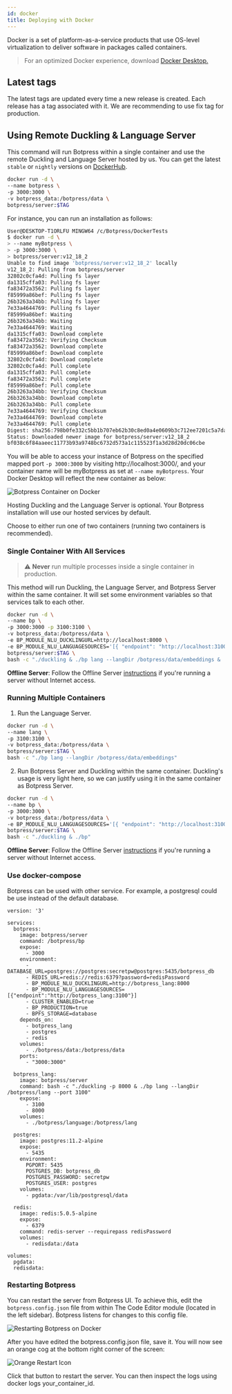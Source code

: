 ```yaml
---
id: docker
title: Deploying with Docker
---
```


Docker is a set of platform-as-a-service products that use OS-level virtualization to deliver software in packages called containers.

> For an optimized Docker experience, download [Docker Desktop.](https://www.docker.com/products/docker-desktop)

## Latest tags

The latest tags are updated every time a new release is created. Each release has a tag associated with it. We are recommending to use fix tag for production.

## Using Remote Duckling & Language Server

This command will run Botpress within a single container and use the remote Duckling and Language Server hosted by us. You can get the latest `stable` or `nightly` versions on [DockerHub](https://hub.docker.com/r/botpress/server/tags).

```bash
docker run -d \
--name botpress \
-p 3000:3000 \
-v botpress_data:/botpress/data \
botpress/server:$TAG
```

For instance, you can run an installation as follows:

```bash
User@DESKTOP-T1ORLFU MINGW64 /c/Botpress/DockerTests
$ docker run -d \
> --name myBotpress \
> -p 3000:3000 \
> botpress/server:v12_18_2
Unable to find image 'botpress/server:v12_18_2' locally
v12_18_2: Pulling from botpress/server
32802c0cfa4d: Pulling fs layer
da1315cffa03: Pulling fs layer
fa83472a3562: Pulling fs layer
f85999a86bef: Pulling fs layer
26b3263a34bb: Pulling fs layer
7e33a4644769: Pulling fs layer
f85999a86bef: Waiting
26b3263a34bb: Waiting
7e33a4644769: Waiting
da1315cffa03: Download complete
fa83472a3562: Verifying Checksum
fa83472a3562: Download complete
f85999a86bef: Download complete
32802c0cfa4d: Download complete
32802c0cfa4d: Pull complete
da1315cffa03: Pull complete
fa83472a3562: Pull complete
f85999a86bef: Pull complete
26b3263a34bb: Verifying Checksum
26b3263a34bb: Download complete
26b3263a34bb: Pull complete
7e33a4644769: Verifying Checksum
7e33a4644769: Download complete
7e33a4644769: Pull complete
Digest: sha256:798b0fe332c5bb1b707eb62b30c8ed0a4e0609b3c712ee7201c5a7da7be50b7f
Status: Downloaded newer image for botpress/server:v12_18_2
bf038c6f84aaeec11773b93a9748bc6732d573a1c115523f1a3d28d20dc06cbe
```

You will be able to access your instance of Botpress on the specified mapped port `-p 3000:3000` by visiting http://localhost:3000/, and your container name will be myBotpress as set at `--name myBotpress`. Your Docker Desktop will reflect the new container as below:

![Botpress Container on Docker](../assets/docker-new-instance.png)

Hosting Duckling and the Language Server is optional. Your Botpress installation will use our hosted services by default.

Choose to either run one of two containers (running two containers is recommended).

### Single Container With All Services

> ⚠️ **Never** run multiple processes inside a single container in production.

This method will run Duckling, the Language Server, and Botpress Server within the same container. It will set some environment variables so that services talk to each other.

```bash
docker run -d \
--name bp \
-p 3000:3000 -p 3100:3100 \
-v botpress_data:/botpress/data \
-e BP_MODULE_NLU_DUCKLINGURL=http://localhost:8000 \
-e BP_MODULE_NLU_LANGUAGESOURCES='[{ "endpoint": "http://localhost:3100" }]' \
botpress/server:$TAG \
bash -c "./duckling & ./bp lang --langDir /botpress/data/embeddings & ./bp"
```

**Offline Server**: Follow the Offline Server [instructions](#offline-servers) if you're running a server without Internet access.

### Running Multiple Containers

1. Run the Language Server.

```bash
docker run -d \
--name lang \
-p 3100:3100 \
-v botpress_data:/botpress/data \
botpress/server:$TAG \
bash -c "./bp lang --langDir /botpress/data/embeddings"
```

2. Run Botpress Server and Duckling within the same container. Duckling's usage is very light here, so we can justify using it in the same container as Botpress Server.

```bash
docker run -d \
--name bp \
-p 3000:3000 \
-v botpress_data:/botpress/data \
-e BP_MODULE_NLU_LANGUAGESOURCES='[{ "endpoint": "http://localhost:3100" }]' \
botpress/server:$TAG \
bash -c "./duckling & ./bp"
```

**Offline Server**: Follow the Offline Server [instructions](#offline-servers) if you're running a server without Internet access.

### Use docker-compose

Botpress can be used with other service. For example, a postgresql could be use instead of the default database.

```
version: '3'

services:
  botpress:
    image: botpress/server
    command: /botpress/bp
    expose:
      - 3000
    environment:
      - DATABASE_URL=postgres://postgres:secretpw@postgres:5435/botpress_db
      - REDIS_URL=redis://redis:6379?password=redisPassword
      - BP_MODULE_NLU_DUCKLINGURL=http://botpress_lang:8000
      - BP_MODULE_NLU_LANGUAGESOURCES=[{"endpoint":"http://botpress_lang:3100"}]
      - CLUSTER_ENABLED=true
      - BP_PRODUCTION=true
      - BPFS_STORAGE=database
    depends_on:
      - botpress_lang
      - postgres
      - redis
    volumes:
      - ./botpress/data:/botpress/data
    ports:
      - "3000:3000"

  botpress_lang:
    image: botpress/server
    command: bash -c "./duckling -p 8000 & ./bp lang --langDir /botpress/lang --port 3100"
    expose:
      - 3100
      - 8000
    volumes:
      - ./botpress/language:/botpress/lang

  postgres:
    image: postgres:11.2-alpine
    expose:
      - 5435
    environment:
      PGPORT: 5435
      POSTGRES_DB: botpress_db
      POSTGRES_PASSWORD: secretpw
      POSTGRES_USER: postgres
    volumes:
      - pgdata:/var/lib/postgresql/data

  redis:
    image: redis:5.0.5-alpine
    expose:
      - 6379
    command: redis-server --requirepass redisPassword
    volumes:
      - redisdata:/data

volumes:
  pgdata:
  redisdata:

```

### Restarting Botpress

You can restart the server from Botpress UI. To achieve this, edit the `botpress.config.json` file from within The Code Editor module (located in the left sidebar). Botpress listens for changes to this config file.

![Restarting Botpress on Docker](../assets/docker-restart.png)

After you have edited the botpress.config.json file, save it. You will now see an orange cog at the bottom right corner of the screen:

![Orange Restart Icon](../assets/restart-cog.png)

Click that button to restart the server. You can then inspect the logs using docker logs your_container_id.
